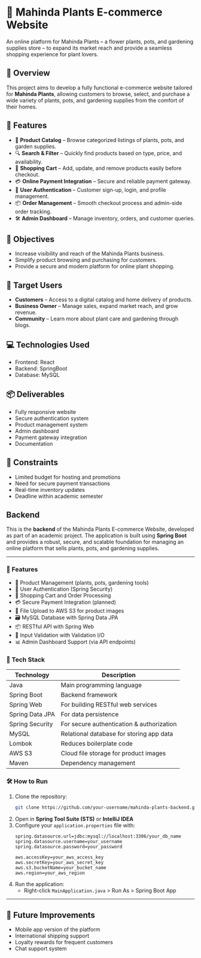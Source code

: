 # 🌿 Mahinda Plants E-commerce Website

An online platform for Mahinda Plants – a flower plants, pots, and gardening supplies store – to expand its market reach and provide a seamless shopping experience for plant lovers.

## 🛒 Overview

This project aims to develop a fully functional e-commerce website tailored for **Mahinda Plants**, allowing customers to browse, select, and purchase a wide variety of plants, pots, and gardening supplies from the comfort of their homes.

## 🚀 Features

- 🌱 **Product Catalog** – Browse categorized listings of plants, pots, and garden supplies.
- 🔍 **Search & Filter** – Quickly find products based on type, price, and availability.
- 🛒 **Shopping Cart** – Add, update, and remove products easily before checkout.
- 💳 **Online Payment Integration** – Secure and reliable payment gateway.
- 👤 **User Authentication** – Customer sign-up, login, and profile management.
- 📦 **Order Management** – Smooth checkout process and admin-side order tracking.
- 🛠️ **Admin Dashboard** – Manage inventory, orders, and customer queries.
<!-- 📢 **Blog/News Section** – Share seasonal promotions, gardening tips, and updates. -->

## 🎯 Objectives

- Increase visibility and reach of the Mahinda Plants business.
- Simplify product browsing and purchasing for customers.
- Provide a secure and modern platform for online plant shopping.

## 👥 Target Users

- **Customers** – Access to a digital catalog and home delivery of products.
- **Business Owner** – Manage sales, expand market reach, and grow revenue.
- **Community** – Learn more about plant care and gardening through blogs.

## 💻 Technologies Used

- Frontend: React 
- Backend: SpringBoot
- Database: MySQL
<!-- Payment Integration: PayHere / Stripe / PayPal
- Hosting: Netlify / Vercel / Heroku (Based on budget constraints)
-->
## 📦 Deliverables

- Fully responsive website
- Secure authentication system
- Product management system
- Admin dashboard
- Payment gateway integration
- Documentation

## 🔐 Constraints

- Limited budget for hosting and promotions
- Need for secure payment transactions
- Real-time inventory updates
- Deadline within academic semester

## Backend
This is the **backend** of the Mahinda Plants E-commerce Website, developed as part of an academic project. The application is built using **Spring Boot** and provides a robust, secure, and scalable foundation for managing an online platform that sells plants, pots, and gardening supplies.

---

### 🚀 Features

- 🌿 Product Management (plants, pots, gardening tools)
- 👥 User Authentication (Spring Security)
- 🛒 Shopping Cart and Order Processing
- 💳 Secure Payment Integration (planned)
- 📁 File Upload to AWS S3 for product images
- 🗃️ MySQL Database with Spring Data JPA
- 📦 RESTful API with Spring Web
- 🧾 Input Validation with Validation I/O
- 📊 Admin Dashboard Support (via API endpoints)

### 🔧 Tech Stack

| Technology       | Description                                |
|------------------|--------------------------------------------|
| Java             | Main programming language                  |
| Spring Boot      | Backend framework                          |
| Spring Web       | For building RESTful web services          |
| Spring Data JPA  | For data persistence                       |
| Spring Security  | For secure authentication & authorization  |
| MySQL            | Relational database for storing app data   |
| Lombok           | Reduces boilerplate code                   |
| AWS S3           | Cloud file storage for product images      |
| Maven            | Dependency management                      |


### 🛠️ How to Run

1. Clone the repository:
   ```bash
   git clone https://github.com/your-username/mahinda-plants-backend.git
   ```
2. Open in **Spring Tool Suite (STS)** or **IntelliJ IDEA**
3. Configure your `application.properties` file with:
   ```properties
   spring.datasource.url=jdbc:mysql://localhost:3306/your_db_name
   spring.datasource.username=your_username
   spring.datasource.password=your_password

   aws.accessKey=your_aws_access_key
   aws.secretKey=your_aws_secret_key
   aws.s3.bucketName=your_bucket_name
   aws.region=your_aws_region
   ```
4. Run the application:
   - Right-click `MainApplication.java` > Run As > Spring Boot App

---

## 🔧 Future Improvements

- Mobile app version of the platform
- International shipping support
- Loyalty rewards for frequent customers
- Chat support system

